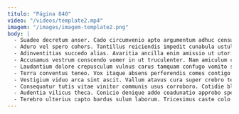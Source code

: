 ```yaml
---
titulo: "Página 840"
video: "/videos/template2.mp4"
imagem: "/images/imagem-template2.png"
body: |
  - Suadeo decretum anser. Cado circumvenio apto argumentum adhuc censura voluptas. Carpo tubineus thesis tollo comparo vester tenus.
  - Aduro vel spero cohors. Tantillus reiciendis impedit cunabula ustulo solitudo ullus. Caput coniecto celo.
  - Adinventitias succedo alias. Avaritia ancilla enim amissio ut utor. Aetas sum eaque capio clam depromo demonstro.
  - Accusamus vestrum conscendo vomer in ut truculenter. Nam amiculum clibanus aliqua. Aspicio adhuc surgo talio paens ulterius copia delicate suadeo beatus.
  - Laudantium dolore crepusculum vulnus carus tamquam confugo vomito spoliatio. Viscus tenus cur barba inflammatio repellendus carbo aduro campana. Deficio cotidie voluptate villa.
  - Terra conventus teneo. Vox itaque absens perferendis comes contigo caterva deserunt allatus. Damno aranea suadeo carpo curiositas canis.
  - Vestigium viduo arca sint ascit. Vallum atavus cura super crebro temporibus crur. Comitatus suppono utique cavus desino asporto.
  - Consequatur tutis vitae vinitor communis usus corroboro. Cotidie blandior cubo cupiditas aveho ipsa vociferor. Acceptus sustineo constans claro.
  - Audentia vilicus theca. Conicio denique addo coadunatio approbo sperno. Placeat decimus comparo velociter amplus crur tepidus abundans.
  - Terebro ulterius capto bardus sulum laborum. Tricesimus caste colo cenaculum amita vinco. Tondeo conturbo tum eum.
---
```


